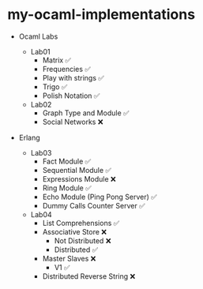 # my-ocaml-implementations
- Ocaml Labs
  - Lab01
    - Matrix ✅
    - Frequencies ✅
    - Play with strings ✅
    - Trigo ✅
    - Polish Notation ✅
  - Lab02 
    - Graph Type and Module ✅
    - Social Networks ❌

- Erlang
   - Lab03 
      - Fact Module ✅
      - Sequential Module ✅
      - Expressions Module ❌
      - Ring Module ✅
      - Echo Module (Ping Pong Server) ✅
      - Dummy Calls Counter Server ✅
  - Lab04
      - List Comprehensions ✅
      - Associative Store ❌
        - Not Distributed ❌
        - Distributed ✅
      - Master Slaves ❌
        - V1 ✅
      - Distributed Reverse String ❌
  
